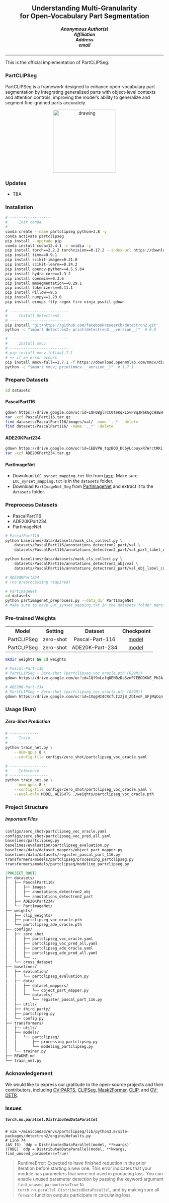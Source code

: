 <h2 align="center">
    Understanding Multi-Granularity<br>for Open-Vocabulary Part Segmentation
</h2>
<h5 align="center">
    Anonymous Author(s)<br>
    Affiliation<br>
    Address<br>
    email<br>
  <!-- <a href="https://arxiv.org/pdf/2203.11876.pdf">arXiv</a> |
  <a href="https://www.mmlab-ntu.com/project/ovdetr/index.html">Project Page</a> |
  <a href="https://github.com/yuhangzang/OV-DETR">Code</a> -->
</h5>

---

This is the official implementation of PartCLIPSeg.

<!-- ## Understanding Multi-Granularity for Open-Vocabulary Part Segmentation -->

### PartCLIPSeg

PartCLIPSeg is a framework designed to enhance open-vocabulary part segmentation by integrating generalized parts with object-level contexts and attention controls, improving the model's ability to generalize and segment fine-grained parts accurately.

<div align="center">
    <img src="assets/main_figure_01.png" alt="drawing" height="200em"/>
</div>

### Updates

- TBA

### Installation

<!-- TODO: INSTALL.md -->

```sh
# ------------------
#     Init conda
# ------------------
conda create --name partclipseg python=3.8 -y
conda activate partclipseg
pip install --upgrade pip
conda install cuda=12.4.1 -c nvidia -y
pip install torch==2.2.2 torchvision==0.17.2 --index-url https://download.pytorch.org/whl/cu121
pip install timm==0.9.1
pip install scikit-image==0.21.0
pip install scikit-learn==0.24.2
pip install opencv-python==4.5.5.64
pip install hydra-core==1.3.2
pip install openmim==0.3.6
pip install mmsegmentation==0.29.1
pip install tokenizers==0.11.1
pip install Pillow~=9.5
pip install numpy==1.23.0
pip install einops ftfy regex fire ninja psutil gdown

# --------------------------
#     Install Detectron2
# --------------------------
pip install 'git+https://github.com/facebookresearch/detectron2.git'
python -c "import detectron2; print(detectron2.__version__)"  # 0.6

# --------------------------
#     Install mmcv
# --------------------------
# pip install mmcv-full==1.7.1
# => if an error occurs
pip install mmcv-full==1.7.1 -f https://download.openmmlab.com/mmcv/dist/cu110/torch1.7.0/index.html
python -c "import mmcv; print(mmcv.__version__)"  # 1.7.1
```

### Prepare Datasets

```sh
cd datasets
```

#### PascalPart116
```sh
gdown https://drive.google.com/uc?id=1QF0BglrcC0teKqx15vP8qJNakGgCWaEH # Backup
tar -xzf PascalPart116.tar.gz
find datasets/PascalPart116/images/val/ -name '._*' -delete
find datasets/PascalPart116/ -name '._*' -delete
```

#### ADE20KPart234
```sh
gdown https://drive.google.com/uc?id=1EBVPW_tqzBOQ_DC6yLcouyxR7WrctRKi
tar -xzf ADE20KPart234.tar.gz
```

#### PartImageNet
- Download `LOC_synset_mapping.txt` file from [here](https://www.kaggle.com/c/imagenet-object-localization-challenge/data). Make sure `LOC_synset_mapping.txt` is in the `datasets` folder.
- Download `PartImageNet_Seg` from [PartImageNet](https://github.com/TACJu/PartImageNet) and extract it to the `datasets` folder.


### Preprocess Datasets

- PascalPart116
- ADE20KPart234
- PartImageNet

```sh
# PascalPart116
python baselines/data/datasets/mask_cls_collect.py \
    datasets/PascalPart116/annotations_detectron2_part/val \
    datasets/PascalPart116/annotations_detectron2_part/val_part_label_count.json

python baselines/data/datasets/mask_cls_collect.py \
    datasets/PascalPart116/annotations_detectron2_obj/val \
    datasets/PascalPart116/annotations_detectron2_part/val_obj_label_count.json

# ADE20KPart234
# (no preprocessing required)

# PartImageNet
cd datasets
python partimagenet_preprocess.py --data_dir PartImageNet
# Make sure to have LOC_synset_mapping.txt in the datasets folder mentioned above.
```

### Pre-trained Weights


<table><tbody>
<!-- START TABLE -->
<!-- TABLE HEADER -->
<th valign="bottom">Model</th>
<th valign="bottom">Setting</th>
<th valign="bottom">Dataset</th>
<th valign="bottom">Checkpoint</th>
<!-- TABLE BODY -->
<!-- ROW: per_pixel_baseline_R50_bs16_160k -->
<tr>
    <td align="center">PartCLIPSeg</td>
    <td align="center">zero-shot</td>
    <td align="center">Pascal-Part-116</td>
    <!-- <td align="center"><a href="https://drive.google.com/file/d/1Qf9oLofq8ENBzDaSznP7EBODKkE_Ph2A/view?usp=drive_link">model</a>&nbsp;</td> -->
    <td align="center"><a href="https://drive.google.com/file/d/1ytZpfutk__67GLwB-4jMClehJlnAzYFS/view?usp=share_link">model</a>&nbsp;</td>
</tr>
<tr>
    <td align="center">PartCLIPSeg</td>
    <td align="center">zero-shot</td>
    <td align="center">ADE20K-Part-234</td>
    <!-- <td align="center"><a href="https://drive.google.com/file/d/1XqgHI4CRcfLIz2j8_ZbIvoF_GFjMqCqn/view?usp=drive_link">model</a>&nbsp;</td> -->
    <td align="center"><a href="https://drive.google.com/file/d/10UTxrlamYq2rq3Uuv1GdOxpLy8f-QXoz/view?usp=share_link">model</a>&nbsp;</td>
</tr>

</tbody></table>

<!-- # CLIPSeg + Zero-shot (clipseg_ft_VA_L_F_voc.pth (810M))
gdown https://drive.google.com/uc?id=1WkCu3-KA2Oho5xzBXDR_HUmBvvKKYSQM -->

```sh
mkdir weights && cd weights

# Pascal-Part-116
# PartCLIPSeg + Zero-shot (partclipseg_voc_oracle.pth (829M))
gdown https://drive.google.com/uc?id=1Qf9oLofq8ENBzDaSznP7EBODKkE_Ph2A

# ADE20K-Part-234
# PartCLIPSeg + Zero-shot (partclipseg_voc_oracle.pth (829M))
gdown https://drive.google.com/uc?id=1XqgHI4CRcfLIz2j8_ZbIvoF_GFjMqCqn

```

### Usage (Run)

##### Zero-Shot Prediction

```sh
# -------------
#     Train
# -------------
python train_net.py \
    --num-gpus 8 \
    --config-file configs/zero_shot/partclipseg_voc_oracle.yaml

# -----------------
#     Inference
# -----------------
python train_net.py \
    --num-gpus 8 \
    --config-file configs/zero_shot/partclipseg_voc_oracle.yaml \
    --eval-only MODEL.WEIGHTS ./weights/partclipseg_voc_oracle.pth
```

### Project Structure

##### Important Files

```sh
configs/zero_shot/partclipseg_voc_oracle.yaml
configs/zero_shot/partclipseg_voc_pred_all.yaml
baselines/partclipseg.py
baselines/evaluation/partclipseg_evaluation.py
baselines/data/dataset_mappers/object_part_mapper.py
baselines/data/datasets/register_pascal_part_116.py
transformers/models/partclipseg/processing_partclipseg.py
transformers/models/partclipseg/modeling_partclipseg.py
```



```markdown
[PROJECT_ROOT]
├── datasets/
│   ├── PascalPart116/
│   │   ├── images
│   │   ├── annotations_detectron2_obj
│   │   └── annotations_detectron2_part
│   ├── ADE20KPart234/
│   └── PartImageNet/
├── weights/
│   ├── clip_weights/
│   ├── partclipseg_voc_oracle.pth
│   └── partclipseg_ade_oracle.pth
├── configs/
│   ├── zero_shot
│   │   ├── partclipseg_voc_oracle.yaml
│   │   ├── partclipseg_voc_pred_all.yaml
│   │   ├── partclipseg_ade_oracle.yaml
│   │   ├── partclipseg_ade_pred_all.yaml
│   │   └── ...
│   └── cross_dataset
├── baselines/
│   ├── evaluation/
│   │   └── partclipseg_evaluation.py
│   ├── data/
│   │   ├── dataset_mappers/
│   │   │   └── object_part_mapper.py
│   │   └── datasets/
│   │       └── register_pascal_part_116.py
│   ├── utils/
│   ├── third_party/
│   ├── partclipseg.py
│   └── config.py
├── transformers/
│   ├── utils/
│   ├── models/
│   │   └── partclipseg/
│   │       ├── processing_partclipseg.py
│   │       └── modeling_partclipseg.py
│   └── trainer.py
├── README.md
└── train_net.py
```


### Acknowledgement

We would like to express our gratitude to the open-source projects and their contributors, including [OV-PARTS](https://github.com/OpenRobotLab/OV_PARTS), [CLIPSeg](https://github.com/timojl/clipseg), [Mask2Former](https://github.com/facebookresearch/Mask2Former), [CLIP](https://github.com/openai/CLIP), and [OV-DETR](https://github.com/yuhangzang/OV-DETR).

<!-- [ViT](https://github.com/google-research/vision_transformer)
[Swin](https://github.com/microsoft/Swin-Transformer) -->

### Issues

##### `torch.nn.parallel.DistributedDataParallel`

```
# vim ~/miniconda3/envs/partclipseg/lib/python3.8/site-packages/detectron2/engine/defaults.py
# Line 74
(AS IS) `ddp = DistributedDataParallel(model, **kwargs)`
(TOBE) `ddp = DistributedDataParallel(model, **kwargs, find_unused_parameters=True)`
```

> RuntimeError: Expected to have finished reduction in the prior iteration before starting a new one. This error indicates that your module has parameters that were not used in producing loss. You can enable unused parameter detection by passing the keyword argument `find_unused_parameters=True` to `torch.nn.parallel.DistributedDataParallel`, and by making sure all `forward` function outputs participate in calculating loss.
